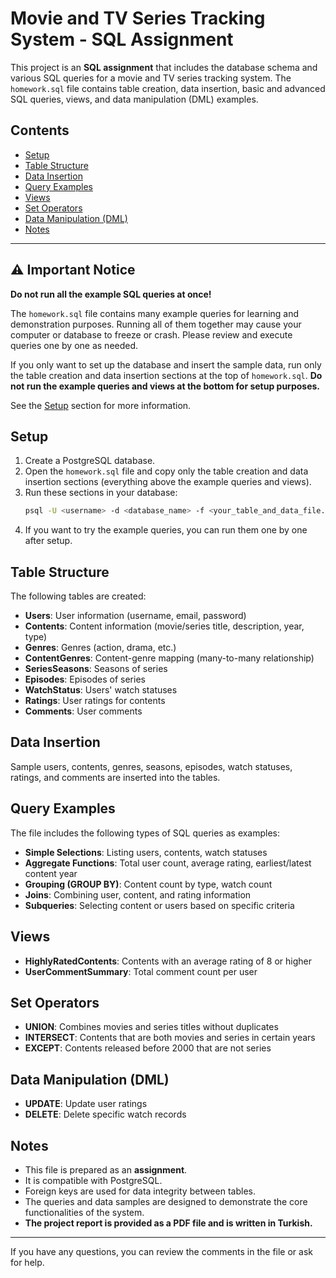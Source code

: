 # Movie and TV Series Tracking System - SQL Assignment

This project is an **SQL assignment** that includes the database schema and various SQL queries for a movie and TV series tracking system. The `homework.sql` file contains table creation, data insertion, basic and advanced SQL queries, views, and data manipulation (DML) examples.

## Contents

- [Setup](#setup)
- [Table Structure](#table-structure)
- [Data Insertion](#data-insertion)
- [Query Examples](#query-examples)
- [Views](#views)
- [Set Operators](#set-operators)
- [Data Manipulation (DML)](#data-manipulation-dml)
- [Notes](#notes)

---

## ⚠️ Important Notice

**Do not run all the example SQL queries at once!**

The `homework.sql` file contains many example queries for learning and demonstration purposes. Running all of them together may cause your computer or database to freeze or crash. Please review and execute queries one by one as needed.

If you only want to set up the database and insert the sample data, run only the table creation and data insertion sections at the top of `homework.sql`. **Do not run the example queries and views at the bottom for setup purposes.**

See the [Setup](#setup) section for more information.

## Setup

1. Create a PostgreSQL database.
2. Open the `homework.sql` file and copy only the table creation and data insertion sections (everything above the example queries and views).
3. Run these sections in your database:
   ```sh
   psql -U <username> -d <database_name> -f <your_table_and_data_file.sql>
   ```
4. If you want to try the example queries, you can run them one by one after setup.

## Table Structure

The following tables are created:

- **Users**: User information (username, email, password)
- **Contents**: Content information (movie/series title, description, year, type)
- **Genres**: Genres (action, drama, etc.)
- **ContentGenres**: Content-genre mapping (many-to-many relationship)
- **SeriesSeasons**: Seasons of series
- **Episodes**: Episodes of series
- **WatchStatus**: Users' watch statuses
- **Ratings**: User ratings for contents
- **Comments**: User comments

## Data Insertion

Sample users, contents, genres, seasons, episodes, watch statuses, ratings, and comments are inserted into the tables.

## Query Examples

The file includes the following types of SQL queries as examples:

- **Simple Selections**: Listing users, contents, watch statuses
- **Aggregate Functions**: Total user count, average rating, earliest/latest content year
- **Grouping (GROUP BY)**: Content count by type, watch count
- **Joins**: Combining user, content, and rating information
- **Subqueries**: Selecting content or users based on specific criteria

## Views

- **HighlyRatedContents**: Contents with an average rating of 8 or higher
- **UserCommentSummary**: Total comment count per user

## Set Operators

- **UNION**: Combines movies and series titles without duplicates
- **INTERSECT**: Contents that are both movies and series in certain years
- **EXCEPT**: Contents released before 2000 that are not series

## Data Manipulation (DML)

- **UPDATE**: Update user ratings
- **DELETE**: Delete specific watch records

## Notes

- This file is prepared as an **assignment**.
- It is compatible with PostgreSQL.
- Foreign keys are used for data integrity between tables.
- The queries and data samples are designed to demonstrate the core functionalities of the system.
- **The project report is provided as a PDF file and is written in Turkish.**

---

If you have any questions, you can review the comments in the file or ask for help.
